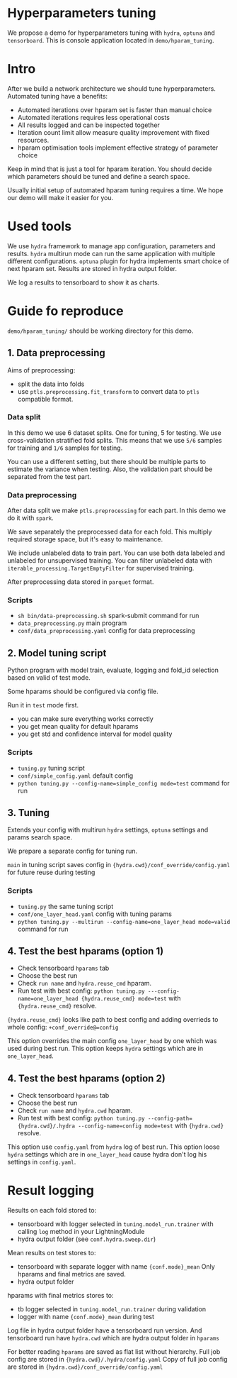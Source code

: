 # Hyperparameters tuning

We propose a demo for hyperparameters tuning with `hydra`, `optuna` and `tensorboard`.
This is console application located in `demo/hparam_tuning`.

# Intro

After we build a network architecture we should tune hyperparameters.
Automated tuning have a benefits:

- Automated iterations over hparam set is faster than manual choice
- Automated iterations requires less operational costs
- All results logged and can be inspected together
- Iteration count limit allow measure quality improvement with fixed resources.
- hparam optimisation tools implement effective strategy of parameter choice

Keep in mind that is just a tool for hparam iteration.
You should decide which parameters should be tuned and define a search space.

Usually initial setup of automated hparam tuning requires a time. We hope our demo will make it easier for you.

# Used tools

We use `hydra` framework to manage app configuration, parameters and results.
`hydra` multirun mode can run the same application with multiple different configurations.
`optuna` plugin for hydra implements smart choice of next hparam set.
Results are stored in hydra output folder.

We log a results to tensorboard to show it as charts.

# Guide fo reproduce

`demo/hparam_tuning/` should be working directory for this demo.

## 1. Data preprocessing

Aims of preprocessing:

- split the data into folds
- use `ptls.preprocessing.fit_transform` to convert data to `ptls` compatible format.

### Data split

In this demo we use 6 dataset splits. One for tuning, 5 for testing.
We use cross-validation stratified fold splits.
This means that we use `5/6` samples for training and `1/6` samples for testing.

You can use a different setting, but there should be multiple parts to estimate the variance when testing.
Also, the validation part should be separated from the test part.

### Data preprocessing

After data split we make `ptls.preprocessing` for each part. In this demo we do it with `spark`.

We save separately the preprocessed data for each fold. This multiply required storage space, 
but it's easy to maintenance.

We include unlabeled data to train part.
You can use both data labeled and unlabeled for unsupervised training.
You can filter unlabeled data with `iterable_processing.TargetEmptyFilter` for supervised training.

After preprocessing data stored in `parquet` format.

### Scripts

- `sh bin/data-preprocessing.sh` spark-submit command for run
- `data_preprocessing.py` main program
- `conf/data_preprocessing.yaml` config for data preprocessing

## 2. Model tuning script

Python program with model train, evaluate, logging and fold_id selection based on valid of test mode.

Some hparams should be configured via config file.

Run it in `test` mode first.

- you can make sure everything works correctly
- you get mean quality for default hparams
- you get std and confidence interval for model quality

### Scripts

- `tuning.py` tuning script
- `conf/simple_config.yaml` default config
- `python tuning.py --config-name=simple_config mode=test` command for run

## 3. Tuning

Extends your config with multirun `hydra` settings, `optuna` settings and params search space.

We prepare a separate config for tuning run.

`main` in tuning script saves config in `{hydra.cwd}/conf_override/config.yaml` for future reuse during testing


### Scripts

- `tuning.py` the same tuning script
- `conf/one_layer_head.yaml` config with tuning params
- `python tuning.py --multirun --config-name=one_layer_head mode=valid` command for run

## 4. Test the best hparams (option 1)

- Check tensorboard `hparams` tab
- Choose the best run
- Check `run name` and `hydra.reuse_cmd` hparam.
- Run test with best config: `python tuning.py ---config-name=one_layer_head {hydra.reuse_cmd} mode=test`
with `{hydra.reuse_cmd}` resolve.

`{hydra.reuse_cmd}` looks like path to best config and adding overrieds to whole config: `+conf_override@=config`

This option overrides the main config `one_layer_head` by one which was used during best run. 
This option keeps `hydra` settings which are in `one_layer_head`.

## 4. Test the best hparams (option 2)

- Check tensorboard `hparams` tab
- Choose the best run
- Check `run name` and `hydra.cwd` hparam.
- Run test with best config: `python tuning.py --config-path={hydra.cwd}/.hydra --config-name=config mode=test`
with `{hydra.cwd}` resolve.

This option use `config.yaml` from `hydra` log of best run.
This option loose `hydra` settings which are in `one_layer_head` cause hydra don't log his settings in `config.yaml`.

# Result logging

Results on each fold stored to:

- tensorboard with logger selected in `tuning.model_run.trainer` with calling `log` method in your LightningModule
- hydra output folder (see `conf.hydra.sweep.dir`)

Mean results on test stores to:

- tensorboard with separate logger with name `{conf.mode}_mean`
Only hparams and final metrics are saved.
- hydra output folder

hparams with final metrics stores to:

- tb logger selected in `tuning.model_run.trainer` during validation
- logger with name `{conf.mode}_mean` during test

Log file in hydra output folder have a tensorboard run version.
And tensorboard run have `hydra.cwd` which are hydra output folder in `hparams`

For better reading `hparams` are saved as flat list without hierarchy.
Full job config are stored in `{hydra.cwd}/.hydra/config.yaml`
Copy of full job config are stored in `{hydra.cwd}/conf_override/config.yaml`
